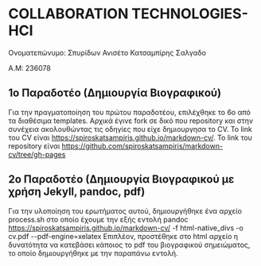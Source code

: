 
# COLLABORATION TECHNOLOGIES-HCI

Ονοματεπώνυμο: Σπυρίδων Ανισέτο Κατσαμπίρης Σαλγαδο

Α.Μ: 236078

## 1o Παραδοτέο (Δημιουργία Βιογραφικού)
Για την πραγματοποίηση του πρώτου παραδοτέου, επιλέχθηκε το 6ο από τα διαθέσιμα templates. Αρχικά έγινε fork σε δικό που repository και στην συνέχεια ακολουθώντας τις οδηγίες που είχε δημιουργησα το CV.
To link του CV είναι https://spiroskatsampiris.github.io/markdown-cv/.
To link του repository είναι https://github.com/spiroskatsampiris/markdown-cv/tree/gh-pages

## 2ο Παραδοτέο (Δημιουργία Βιογραφικού με χρήση Jekyll, pandoc, pdf)
Για την υλοποίηση του ερωτήματος αυτού, δημιουργήθηκε ένα αρχείο process.sh στο οποίο έχουμε την εξής εντολή 
pandoc https://spiroskatsampiris.github.io/markdown-cv/ -f html-native_divs -o cv.pdf --pdf-engine=xelatex
Επιπλέον, προστέθηκε στο html αρχείο η δυνατότητα να κατεβάσει κάποιος το pdf του βιογραφικού σημειώματος, το οποίο δημιουργήθηκε με την παραπάνω εντολή. 
